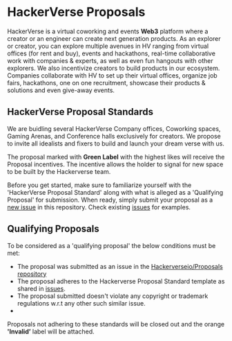# HackerVerse Proposals
HackerVerse is a virtual coworking and events **Web3** platform where a creator or an engineer can create next generation products.
As an explorer or creator, you can explore multiple avenues in HV ranging from virtual offices (for rent and buy), events and hackathons, real-time collaborative work with companies & experts, as well as even fun hangouts with other explorers. We also incentivize creators to build products in our ecosystem. Companies collaborate with HV to set up their virtual offices, organize job fairs, hackathons, one on one recruitment, showcase their products & solutions and even give-away events.
## HackerVerse Proposal Standards
We are buidling several HackerVerse Company offices, Coworking spaces, Gaming Arenas, and Conference halls exclusively for creators. We propose to invite all idealists and fixers to build and launch your dream verse with us.

The proposal marked with **Green Label** with the highest likes will receive the Proposal incentives. The incentive allows the holder to signal for new space to be built by the Hackerverse team.
 
Before you get started, make sure to familiarize yourself with the 'HackerVerse Proposal Standard' along with what is alleged as a 'Qualifying Proposal' for submission. When ready, simply submit your proposal as a [new issue](https://github.com/hackerverse-io/hvproposals/issues/new) in this repository. Check existing [issues](https://github.com/hackerverse-io/hvproposals/issues) for examples. 

## Qualifying Proposals
To be considered as a 'qualifying proposal' the below conditions must be met:
- The proposal was submitted as an issue in the [Hackerverseio/Proposals repository](https://github.com/hackerverse-io/hvproposals)
- The proposal adheres to the Hackerverse Proposal Standard template as shared in [issues](https://github.com/hackerverse-io/hvproposals/issues).
- The proposal submitted doesn't violate any copyright or trademark regulations w.r.t any other such similar issue. 
- 
Proposals not adhering to these standards will be closed out and the orange **'Invalid’** label will be attached.

